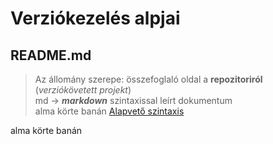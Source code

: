 # Verziókezelés alpjai
## README.md
>Az állomány szerepe: összefoglaló oldal a **repozitoriról** (*verziókövetett projekt*)  
> md -> ***markdown*** szintaxissal leírt dokumentum  
alma
körte
banán
[Alapvető szintaxis](https://www.markdownguide.org/basic-syntax)  


alma
körte
banán
